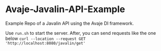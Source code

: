 # Avaje-Javalin-API-Example

Example Repo of a Javalin API using the Avaje DI framework.

Use `run.sh` to start the server. After, you can send requests like the one below
`curl --location --request GET 'http://localhost:8080/javalin/get'`
